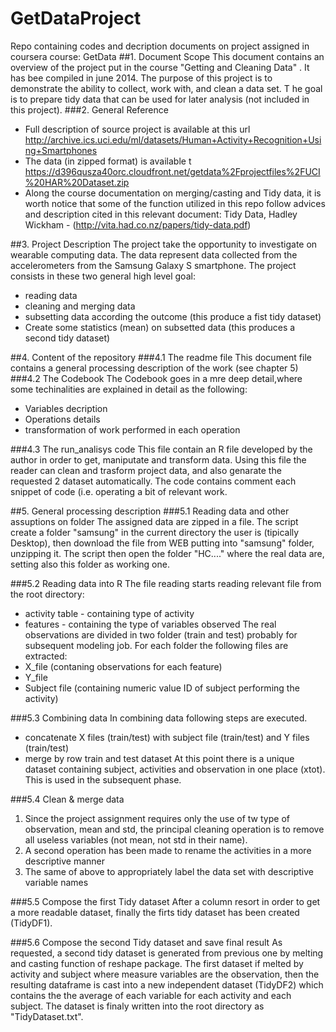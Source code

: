 GetDataProject
==============

Repo containing codes and decription documents on project assigned in coursera course: GetData
##1. Document Scope
This document contains an overview of the project put in the course "Getting and Cleaning Data" . It has bee compiled in june 2014. The purpose of this project is to demonstrate the ability to collect, work with, and clean a data set. T
he goal is to prepare tidy data that can be used for later analysis (not included in this project).
###2. General Reference
* Full description of source project is available at this url 
http://archive.ics.uci.edu/ml/datasets/Human+Activity+Recognition+Using+Smartphones
* The data (in zipped format) is available t
https://d396qusza40orc.cloudfront.net/getdata%2Fprojectfiles%2FUCI%20HAR%20Dataset.zip
* Along the course documentation on merging/casting and Tidy data, it is worth notice that some of the function utilized in this repo follow advices and description cited in this relevant document:
Tidy Data, Hadley Wickham  - (http://vita.had.co.nz/papers/tidy-data.pdf)

##3. Project Description
The project take the opportunity to investigate on wearable computing data. The data represent data collected from the accelerometers from the Samsung Galaxy S smartphone. 
The project consists in these two general high level goal:
*  reading data
*  cleaning and merging data
*  subsetting data according the outcome (this produce a fist tidy dataset)
*  Create some statistics (mean) on subsetted data (this produces a second tidy dataset)

##4. Content of the repository
###4.1 The readme file
This document file contains a general processing description of the work (see chapter 5)
###4.2 The Codebook
The Codebook goes in a mre deep detail,where some techinalities are explained in detail as the following:
* Variables decription
* Operations details
* transformation of work performed in each operation

###4.3 The run_analisys code
This file contain an R file developed by the author in order to get, maniputate and transform data. Using this file the reader can clean and trasform project data, and also genarate the requested 2 dataset automatically. The code contains comment each snippet of code (i.e. operating a bit of relevant work.

##5. General processing description
###5.1 Reading data and other assuptions on folder
The assigned data are zipped in a file. The script create a folder "samsung" in the current directory the user is (tipically Desktop), then download the file from WEB putting into "samsung" folder, unzipping it. The script then open the folder "HC...." where the real data are, setting also this folder as working one.

###5.2 Reading data into R
The file reading starts reading relevant file from the root directory:
* activity table - containing type of activity
* features - containing the type of variables observed
The real observations are divided in two folder (train and test) probably for subsequent modeling job.
For each folder the following files are extracted:
* X_file (contaning observations for each feature)
* Y_file
* Subject file (containing numeric value ID of subject performing the activity)

###5.3 Combining data
In combining data following steps are executed.
* concatenate X files (train/test) with subject file (train/test) and Y files (train/test)
* merge by row train and test dataset
At this point there is a unique dataset containing subject, activities and observation in one place (xtot). This is used in the subsequent phase.

###5.4 Clean & merge data
1. Since the project assignment requires only the use of tw type of observation, mean and std, the principal cleaning operation is to remove all useless variables (not mean, not std in their name).
2. A second operation has been made to rename the activities in a more descriptive manner
3. The same of above to appropriately label the data set with descriptive variable names

###5.5 Compose the first Tidy dataset
After a column resort in order to get a more readable dataset, finally the firts tidy dataset has been created (TidyDF1).

###5.6 Compose the second Tidy dataset and save final result
As requested, a second tidy dataset is generated from previous one by melting and casting function of reshape package. The first dataset if melted by activity and subject where measure variables are the observation, then the resulting dataframe is cast into a new independent dataset (TidyDF2) which contains the the average of each variable for each activity and each subject. The dataset is finaly written into the root directory as "TidyDataset.txt".



